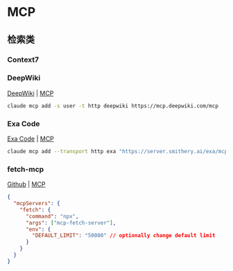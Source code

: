 # MCP

## 检索类

### Context7

### DeepWiki

[DeepWiki](https://deepwiki.org/) | [MCP](https://mcp.deepwiki.com/)

```bash
claude mcp add -s user -t http deepwiki https://mcp.deepwiki.com/mcp
```

### Exa Code

[Exa Code](https://exa.ai/) | [MCP](https://smithery.ai/server/exa)

```bash
claude mcp add --transport http exa "https://server.smithery.ai/exa/mcp"
```

### fetch-mcp

[Github]() | [MCP]()

```json
{
  "mcpServers": {
    "fetch": {
      "command": "npx",
      "args": ["mcp-fetch-server"],
      "env": {
        "DEFAULT_LIMIT": "50000" // optionally change default limit
      }
    }
  }
}
```

